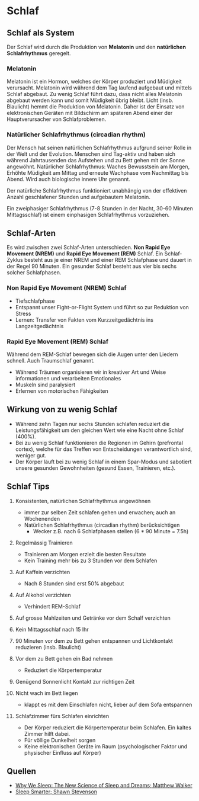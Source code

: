 # Schlaf

## Schlaf als System

Der Schlaf wird durch die Produktion von **Melatonin** und den **natürlichen Schlafrhythmus** geregelt.

### Melatonin

Melatonin ist ein Hormon, welches der Körper produziert und Müdigkeit verursacht. Melatonin wird während dem Tag laufend aufgebaut und mittels Schlaf abgebaut. Zu wenig Schlaf führt dazu, dass nicht alles Melatonin abgebaut werden kann und somit Müdigkeit übrig bleibt. Licht (insb. Blaulicht) hemmt die Produktion von Melatonin. Daher ist der Einsatz von elektronischen Geräten mit Bildschirm am späteren Abend einer der Hauptverursacher von Schlafproblemen.

### Natürlicher Schlafrhythmus (circadian rhythm)

Der Mensch hat seinen natürlichen Schlafrhythmus aufgrund seiner Rolle in der Welt und der Evolution. Menschen sind Tag-aktiv und haben sich während Jahrtausenden das Aufstehen und zu Bett gehen mit der Sonne angewöhnt. Natürlicher Schlafrhythmus: Waches Bewusstsein am Morgen, Erhöhte Müdigkeit am Mittag und erneute Wachphase vom Nachmittag bis Abend. Wird auch biologische innere Uhr genannt.

Der natürliche Schlafrhythmus funktioniert unabhängig von der effektiven Anzahl geschlafener Stunden und aufgebautem Melatonin.

Ein zweiphasiger Schlafrhythmus (7-8 Stunden in der Nacht, 30-60 Minuten Mittagsschlaf) ist einem einphasigen Schlafrhythmus vorzuziehen.

## Schlaf-Arten

Es wird zwischen zwei Schlaf-Arten unterschieden. **Non Rapid Eye Movement (NREM)** und **Rapid Eye Movement (REM)** Schlaf. Ein Schlaf-Zyklus besteht aus je einer NREM und einer REM Schlafphase und dauert in der Regel 90 Minuten. Ein gesunder Schlaf besteht aus vier bis sechs solcher Schlafphasen.

### Non Rapid Eye Movement (NREM) Schlaf

- Tiefschlafphase
- Entspannt unser Fight-or-Flight System und führt so zur Reduktion von Stress
- Lernen: Transfer von Fakten vom Kurzzeitgedächtnis ins Langzeitgedächtnis

### Rapid Eye Movement (REM) Schlaf

Während dem REM-Schlaf bewegen sich die Augen unter den Liedern schnell. Auch Traumschlaf genannt.

- Während Träumen organisieren wir in kreativer Art und Weise informationen und verarbeiten Emotionales
- Muskeln sind paralysiert
- Erlernen von motorischen Fähigkeiten

## Wirkung von zu wenig Schlaf

- Während zehn Tagen nur sechs Stunden schlafen reduziert die Leistungsfähigkeit um den gleichen Wert wie eine Nacht ohne Schlaf (400%).
- Bei zu wenig Schlaf funktionieren die Regionen im Gehirn (prefrontal cortex), welche für das Treffen von Entscheidungen verantwortlich sind, weniger gut.
- Der Körper läuft bei zu wenig Schlaf in einem Spar-Modus und sabotiert unsere gesunden Gewohnheiten (gesund Essen, Trainieren, etc.).

## Schlaf Tips

1. Konsistenten, natürlichen Schlafrhythmus angewöhnen

   - immer zur selben Zeit schlafen gehen und erwachen; auch an Wochenenden
   - Natürlichen Schlafrhythmus (circadian rhythm) berücksichtigen
     - Wecker z.B. nach 6 Schlafphasen stellen (6 \* 90 Minute = 7.5h)

2. Regelmässig Trainieren

   - Trainieren am Morgen erzielt die besten Resultate
   - Kein Training mehr bis zu 3 Stunden vor dem Schlafen

3. Auf Kaffein verzichten

   - Nach 8 Stunden sind erst 50% abgebaut

4. Auf Alkohol verzichten

   - Verhindert REM-Schlaf

5. Auf grosse Mahlzeiten und Getränke vor dem Schalf verzichten
6. Kein Mittagsschlaf nach 15 Ihr
7. 90 Minuten vor dem zu Bett gehen entspannen und Lichtkontakt reduzieren (insb. Blaulicht)
8. Vor dem zu Bett gehen ein Bad nehmen

   - Reduziert die Körpertemperatur

9. Genügend Sonnenlicht Kontakt zur richtigen Zeit
10. Nicht wach im Bett liegen
    - klappt es mit dem Einschlafen nicht, lieber auf dem Sofa entspannen
11. Schlafzimmer fürs Schlafen einrichten
    - Der Körper reduziert die Körpertemperatur beim Schlafen. Ein kaltes Zimmer hilft dabei.
    - Für völlige Dunkelheit sorgen
    - Keine elektronischen Geräte im Raum (psychologischer Faktor und physischer Einfluss auf Körper)

## Quellen

- [Why We Sleep: The New Science of Sleep and Dreams; Matthew Walker](https://www.amazon.com/Why-We-Sleep-Science-Dreams-ebook/dp/B06Y649387/ref=sr_1_3?ie=UTF8&qid=1536500978&sr=8-3&keywords=why+we+sleep)
- [Sleep Smarter; Shawn Stevenson](https://www.amazon.com/Sleep-Smarter-Essential-Strategies-Success-ebook/dp/B01HFEH2JK/ref=pd_sim_351_6?_encoding=UTF8&pd_rd_i=B01HFEH2JK&pd_rd_r=38b050c0-b437-11e8-a8ea-092258445276&pd_rd_w=4W6Pq&pd_rd_wg=TeBqF&pf_rd_i=desktop-dp-sims&pf_rd_m=ATVPDKIKX0DER&pf_rd_p=18bb0b78-4200-49b9-ac91-f141d61a1780&pf_rd_r=3JP1GT1TC2B7DCTE1QYS&pf_rd_s=desktop-dp-sims&pf_rd_t=40701&psc=1&refRID=3JP1GT1TC2B7DCTE1QYS)

